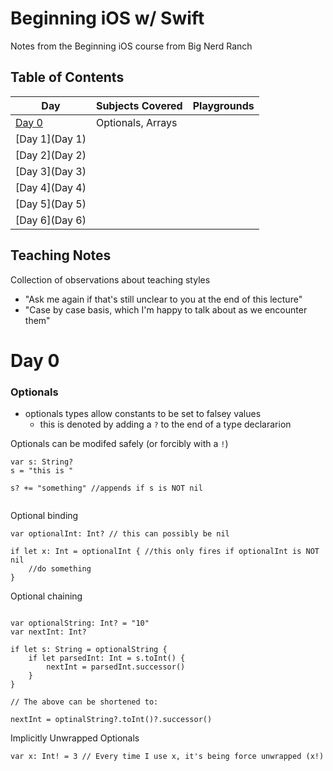 # Beginning iOS w/ Swift

Notes from the Beginning iOS course from Big Nerd Ranch

## Table of Contents

|  Day | Subjects Covered  | Playgrounds |
|---|---|---|
| [Day 0](#Day-0)  | Optionals, Arrays  |
|[Day 1](Day 1)|||
|[Day 2](Day 2)|||
|[Day 3](Day 3)|||
|[Day 4](Day 4)|||
|[Day 5](Day 5)|||
|[Day 6](Day 6)|||

## Teaching Notes
Collection of observations about teaching styles  

- "Ask me again if that's still unclear to you at the end of this lecture"
- "Case by case basis, which I'm happy to talk about as we encounter them"


# Day 0

### Optionals
* optionals types allow constants to be set to falsey values
	* this is denoted by adding a `?` to the end of a type declararion

Optionals can be modifed safely (or forcibly with a `!`)

```
var s: String?
s = "this is "
	
s? += "something" //appends if s is NOT nil
	
```

Optional binding

```
var optionalInt: Int? // this can possibly be nil

if let x: Int = optionalInt { //this only fires if optionalInt is NOT nil
    //do something
}
```

Optional chaining

```

var optionalString: Int? = "10"
var nextInt: Int?

if let s: String = optionalString {
    if let parsedInt: Int = s.toInt() {
        nextInt = parsedInt.successor()
    }
}

// The above can be shortened to:

nextInt = optinalString?.toInt()?.successor()

```

Implicitly Unwrapped Optionals

```
var x: Int! = 3 // Every time I use x, it's being force unwrapped (x!)

```
